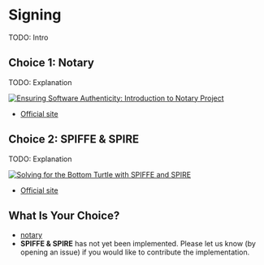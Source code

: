 # Signing

TODO: Intro

## Choice 1: Notary

TODO: Explanation

[![Ensuring Software Authenticity: Introduction to Notary Project](https://img.youtube.com/vi/GaCAiwb3Mhw/0.jpg)](https://youtu.be/GaCAiwb3Mhw)
* [Official site](https://notaryproject.dev)

## Choice 2: SPIFFE & SPIRE

TODO: Explanation

[![Solving for the Bottom Turtle with SPIFFE and SPIRE](https://img.youtube.com/vi/T-LI-evwV0w/0.jpg)](https://youtu.be/T-LI-evwV0w)
* [Official site](https://spiffe.io)

## What Is Your Choice?

* [notary](notary.md)
* **SPIFFE & SPIRE** has not yet been implemented. Please let us know (by opening an issue) if you would like to contribute the implementation.

